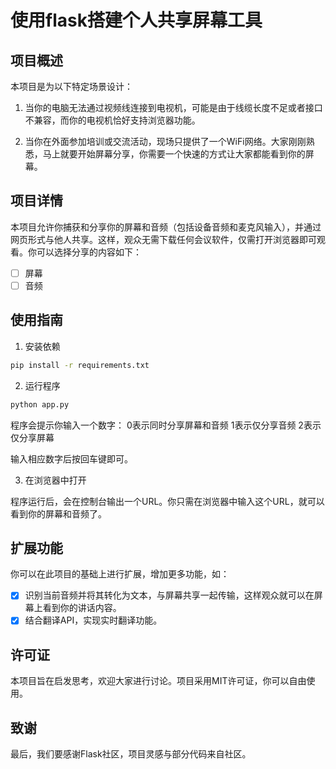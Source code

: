 # 使用flask搭建个人共享屏幕工具

## 项目概述

本项目是为以下特定场景设计：

1. 当你的电脑无法通过视频线连接到电视机，可能是由于线缆长度不足或者接口不兼容，而你的电视机恰好支持浏览器功能。

2. 当你在外面参加培训或交流活动，现场只提供了一个WiFi网络。大家刚刚熟悉，马上就要开始屏幕分享，你需要一个快速的方式让大家都能看到你的屏幕。

## 项目详情

本项目允许你捕获和分享你的屏幕和音频（包括设备音频和麦克风输入），并通过网页形式与他人共享。这样，观众无需下载任何会议软件，仅需打开浏览器即可观看。你可以选择分享的内容如下：

- [ ] 屏幕
- [ ] 音频

## 使用指南

1. 安装依赖

```bash
pip install -r requirements.txt
```

2. 运行程序

```bash
python app.py
```
程序会提示你输入一个数字：
0表示同时分享屏幕和音频
1表示仅分享音频
2表示仅分享屏幕

输入相应数字后按回车键即可。

3. 在浏览器中打开

程序运行后，会在控制台输出一个URL。你只需在浏览器中输入这个URL，就可以看到你的屏幕和音频了。

## 扩展功能

你可以在此项目的基础上进行扩展，增加更多功能，如：

- [x] 识别当前音频并将其转化为文本，与屏幕共享一起传输，这样观众就可以在屏幕上看到你的讲话内容。
- [x] 结合翻译API，实现实时翻译功能。

## 许可证

本项目旨在启发思考，欢迎大家进行讨论。项目采用MIT许可证，你可以自由使用。

## 致谢

最后，我们要感谢Flask社区，项目灵感与部分代码来自社区。